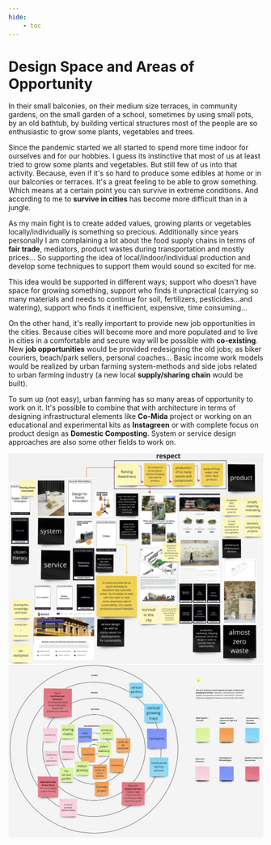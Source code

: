 ```yaml
---
hide:
    - toc
---
```


# **Design Space and Areas of Opportunity**

In their small balconies, on their medium size terraces, in community gardens, on the small garden of a school, sometimes by using small pots, by an old bathtub, by building vertical structures most of the people are so enthusiastic to grow some plants, vegetables and trees.

Since the pandemic started we all started to spend more time indoor for ourselves and for our hobbies. I guess its instinctive that most of us at least tried to grow some plants and vegetables. But still few of us into that activity. Because, even if it's so hard to produce some edibles at home or in our balconies or terraces. It's a great feeling to be able to grow something. Which means at a certain point you can survive in extreme conditions. And according to me to **survive in cities** has become more difficult than in a jungle.

As my main fight is to create added values, growing plants or vegetables locally/individually is something so precious. Additionally since years personally I am complaining a lot about the food supply chains in terms of **fair trade**, mediators, product wastes during transportation and mostly prices... So supporting the idea of local/indoor/individual production and develop some techniques to support them would sound so excited for me.

This idea would be supported in different ways; support who doesn't have space for growing something, support who finds it unpractical (carrying so many materials and needs to continue for soil, fertilizers, pesticides...and watering), support who finds it inefficient, expensive, time consuming...

On the other hand, it's really important to provide new job opportunities in the cities. Because cities will become more and more populated and to live in cities in a comfortable and secure way will be possible with **co-existing**.  New **job opportunities** would be provided redesigning the old jobs; as biker couriers, beach/park sellers, personal coaches... Basic income work models would be realized by urban farming system-methods and side jobs related to urban farming industry (a new local **supply/sharing chain** would be built).

To sum up (not easy), urban farming has so many areas of opportunity to work on it. It's possible to combine that with architecture in terms of designing infrastructural elements like **Co-Mida** project or working on an educational and experimental kits as **Instagreen** or with complete focus on product design as **Domestic Composting**. System or service design approaches are also some other fields to work on.

![](../images/designspace2.jpg)
![](../images/signals.jpg)
